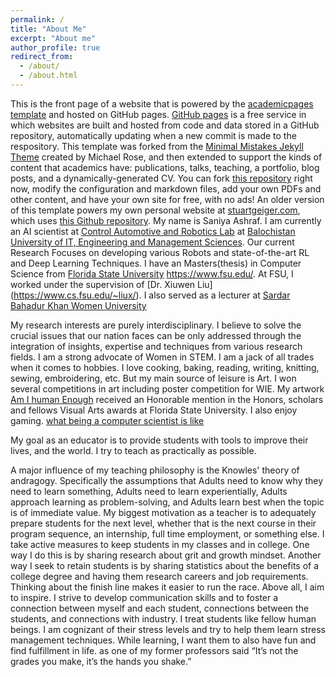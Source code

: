 ```yaml
---
permalink: /
title: "About Me"
excerpt: "About me"
author_profile: true
redirect_from: 
  - /about/
  - /about.html
---
```


This is the front page of a website that is powered by the [academicpages template](https://github.com/academicpages/academicpages.github.io) and hosted on GitHub pages. [GitHub pages](https://pages.github.com) is a free service in which websites are built and hosted from code and data stored in a GitHub repository, automatically updating when a new commit is made to the respository. This template was forked from the [Minimal Mistakes Jekyll Theme](https://mmistakes.github.io/minimal-mistakes/) created by Michael Rose, and then extended to support the kinds of content that academics have: publications, talks, teaching, a portfolio, blog posts, and a dynamically-generated CV. You can fork [this repository](https://github.com/academicpages/academicpages.github.io) right now, modify the configuration and markdown files, add your own PDFs and other content, and have your own site for free, with no ads! An older version of this template powers my own personal website at [stuartgeiger.com](http://stuartgeiger.com), which uses [this Github repository](https://github.com/staeiou/staeiou.github.io).
My name is Saniya Ashraf. I am currently an AI scientist at [Control Automotive and Robotics Lab](https://carl-buitems.github.io) at [Balochistan University of IT, Engineering and Management Sciences](https://www.buitms.edu.pk). Our current Research Focuses on developing various Robots and state-of-the-art RL and Deep Learning Techniques. 
I have an Masters(thesis) in Computer Science from [Florida State University](https://www.fsu.edu/)
https://www.fsu.edu/. At FSU, I worked under the supervision of [Dr. Xiuwen Liu] (https://www.cs.fsu.edu/~liux/). I also served as a lecturer at [Sardar Bahadur Khan Women University](https://www.sbkwu.edu.pk/)

My research interests are purely interdisciplinary. I believe to solve the crucial issues that our nation faces can be only addressed through the integration of insights, expertise and techniques from various research fields. I am a strong advocate of Women in STEM. 
I am a jack of all trades when it comes to hobbies. I love cooking, baking, reading, writing, knitting, sewing, embroidering, etc. But my main source of leisure is Art. I won several competitions in art including poster competition for WIE. My artwork [Am I human Enough]( https://hsf.fsu.edu/am-i-human-enough) received an Honorable mention in the Honors, scholars and fellows Visual Arts awards at Florida State University. I also enjoy gaming.
[what being a computer scientist is like]( https://i.kym-cdn.com/photos/images/newsfeed/000/290/005/17d.png) 

My goal as an educator is to provide students with tools to improve their lives, and the world. I try to teach as practically as possible. 

A major influence of my teaching philosophy is the Knowles' theory of andragogy. Specifically the assumptions that Adults need to know why they need to learn something, Adults need to learn experientially, Adults approach learning as problem-solving, and Adults learn best when the topic is of immediate value. My biggest motivation as a teacher is to adequately prepare students for the next level, whether that is the next course in their program sequence, an internship, full time employment, or something else.  I take active measures to keep students in my classes and in college. One way I do this is by sharing research about grit and growth mindset. Another way I seek to retain students is by sharing statistics about the benefits of a college degree and having them research careers and job requirements. Thinking about the finish line makes it easier to run the race. Above all, I aim to inspire.  I strive to develop communication skills and to foster a connection between myself and each student, connections between the students, and connections with industry. I treat students like fellow human beings. I am cognizant of their stress levels and try to help them learn stress management techniques. While learning, I want them to also have fun and find fulfillment in life. as one of my former professors said “It’s not the grades you make, it’s the hands you shake.” 

 


